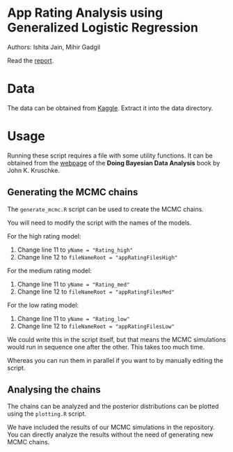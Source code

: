 # App Rating Analysis using Generalized Logistic Regression

Authors: Ishita Jain, Mihir Gadgil

Read the [report](report.html).

# Data

The data can be obtained from [Kaggle](https://www.kaggle.com/gauthamp10/google-playstore-apps). Extract it into the data directory.

# Usage

Running these script requires a file with some utility functions. It can be obtained from the [webpage](https://sites.google.com/site/doingbayesiandataanalysis/software-installation) of the **Doing Bayesian Data Analysis** book by John K. Kruschke.

## Generating the MCMC chains

The `generate_mcmc.R` script can be used to create the MCMC chains.

You will need to modify the script with the names of the models.

For the high rating model:
   1. Change line 11 to `yName = "Rating_high"`
   2. Change line 12 to `fileNameRoot = "appRatingFilesHigh"`

For the medium rating model:
   1. Change line 11 to `yName = "Rating_med"`
   2. Change line 12 to `fileNameRoot = "appRatingFilesMed"`

For the low rating model:
   1. Change line 11 to `yName = "Rating_low"`
   2. Change line 12 to `fileNameRoot = "appRatingFilesLow"`

We could write this in the script itself, but that means the MCMC simulations would run in sequence one after the other. This takes too much time.

Whereas you can run them in parallel if you want to by manually editing the script.

## Analysing the chains

The chains can be analyzed and the posterior distributions can be plotted using the `plotting.R` script.

We have included the results of our MCMC simulations in the repository. You can directly analyze the results without the need of generating new MCMC chains.
